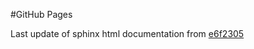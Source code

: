 #GitHub Pages

Last update of sphinx html documentation from [e6f2305](https://github.com/uibcdf/Evidence/tree/e6f2305cccde0decac986138015cca2d8b048f19)
